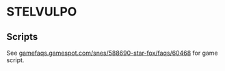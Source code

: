 # STELVULPO

## Scripts

See [gamefaqs.gamespot.com/snes/588690-star-fox/faqs/60468](https://gamefaqs.gamespot.com/snes/588690-star-fox/faqs/60468)
for game script.
